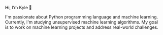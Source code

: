  Hi, I’m Kyle 👋

I'm passionate about Python programming language and machine learning. Currently, I'm studying unsupervised machine learning algorithms. My goal is to work on machine learning projects and address real-world challenges.
<!---
kylejacobCS/kylejacobCS is a ✨ special ✨ repository because its `README.md` (this file) appears on your GitHub profile.
You can click the Preview link to take a look at your changes.
--->
